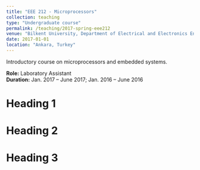 ```yaml
---
title: "EEE 212 - Microprocessors"
collection: teaching
type: "Undergraduate course"
permalink: /teaching/2017-spring-eee212
venue: "Bilkent University, Department of Electrical and Electronics Engineering"
date: 2017-01-01
location: "Ankara, Turkey"
---
```


Introductory course on microprocessors and embedded systems.  

**Role:** Laboratory Assistant  
**Duration:** Jan. 2017 – June 2017; Jan. 2016 – June 2016  

Heading 1
======

Heading 2
======

Heading 3
======
